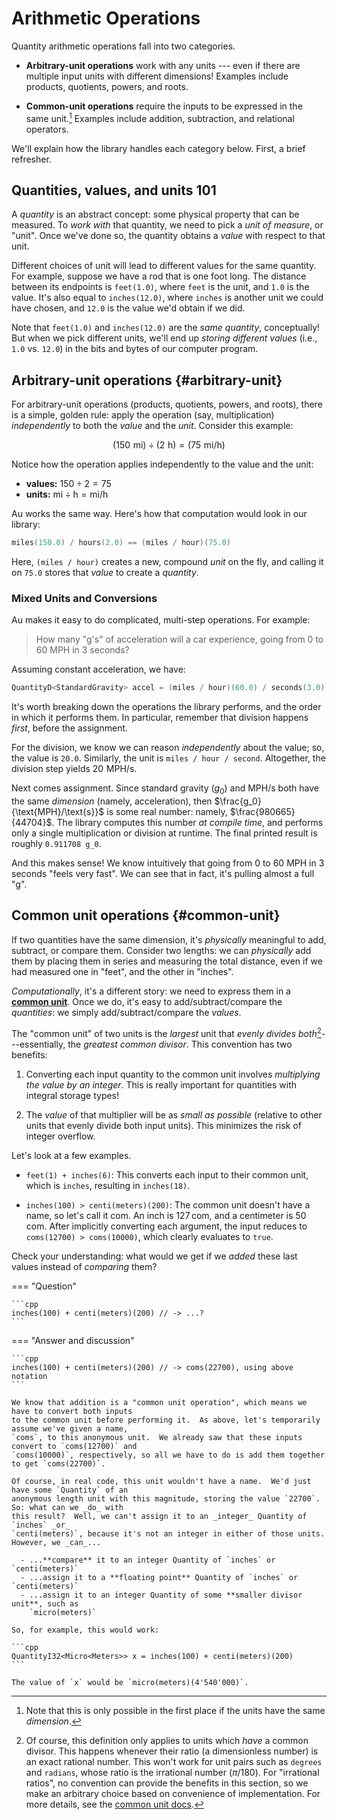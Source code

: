 # Arithmetic Operations

Quantity arithmetic operations fall into two categories.

- **Arbitrary-unit operations** work with any units --- even if there are multiple input units with
  different dimensions!  Examples include products, quotients, powers, and roots.

- **Common-unit operations** require the inputs to be expressed in the same unit.[^1]  Examples include
  addition, subtraction, and relational operators.

[^1]: Note that this is only possible in the first place if the units have the same _dimension_.

We'll explain how the library handles each category below.  First, a brief refresher.

## Quantities, values, and units 101

A _quantity_ is an abstract concept: some physical property that can be measured.  To _work with_
that quantity, we need to pick a _unit of measure_, or "unit".  Once we've done so, the quantity
obtains a _value_ with respect to that unit.

Different choices of unit will lead to different values for the same quantity.  For example, suppose
we have a rod that is one foot long.  The distance between its endpoints is `feet(1.0)`, where
`feet` is the unit, and `1.0` is the value.  It's also equal to `inches(12.0)`, where `inches` is
another unit we could have chosen, and `12.0` is the value we'd obtain if we did.

Note that `feet(1.0)` and `inches(12.0)` are the _same quantity_, conceptually!  But when we pick
different units, we'll end up _storing different values_ (i.e., `1.0` vs. `12.0`) in the bits and
bytes of our computer program.

## Arbitrary-unit operations {#arbitrary-unit}

For arbitrary-unit operations (products, quotients, powers, and roots), there is a simple, golden
rule: apply the operation (say, multiplication) _independently_ to both the _value_ and the _unit_.
Consider this example:

$$(150 \,\,\text{mi}) \div (2 \,\,\text{h}) = (75 \,\,\text{mi} / \text{h})$$

Notice how the operation applies independently to the value and the unit:

- **values:** $150 \div 2 = 75$
- **units:** $\text{mi} \div \text{h} = \text{mi} / \text{h}$

Au works the same way.  Here's how that computation would look in our library:

```cpp
miles(150.0) / hours(2.0) == (miles / hour)(75.0)
```

Here, `(miles / hour)` creates a new, compound _unit_ on the fly, and calling it on `75.0` stores
that _value_ to create a _quantity_.

### Mixed Units and Conversions

Au makes it easy to do complicated, multi-step operations.  For example:

> How many "g's" of acceleration will a car experience, going from 0 to 60 MPH in 3 seconds?

Assuming constant acceleration, we have:

```cpp
QuantityD<StandardGravity> accel = (miles / hour)(60.0) / seconds(3.0);
```

It's worth breaking down the operations the library performs, and the order in which it performs
them.  In particular, remember that division happens _first_, before the assignment.

For the division, we know we can reason _independently_ about the value; so, the value is `20.0`.
Similarly, the unit is `miles / hour / second`.  Altogether, the division step yields
$20 \,\,\text{MPH} / \text{s}$.

Next comes assignment.  Since standard gravity ($g_0$) and $\text{MPH}/\text{s}$ both have the same
_dimension_ (namely, acceleration), then $\frac{g_0}{\text{MPH}/\text{s}}$ is some real number:
namely, $\frac{980665}{44704}$.  The library computes this number _at compile time_, and performs
only a single multiplication or division at runtime.  The final printed result is roughly
`0.911708 g_0`.

And this makes sense!  We know intuitively that going from 0 to 60 MPH in 3 seconds "feels very
fast".  We can see that in fact, it's pulling almost a full "g".

## Common unit operations {#common-unit}

If two quantities have the same dimension, it's _physically_ meaningful to add, subtract, or compare
them.  Consider two lengths: we can _physically_ add them by placing them in series and measuring
the total distance, even if we had measured one in "feet", and the other in "inches".

_Computationally_, it's a different story: we need to express them in a [**common
unit**](./common_unit.md).  Once we do, it's easy to add/subtract/compare the _quantities_: we
simply add/subtract/compare the _values_.

The "common unit" of two units is the _largest_ unit that _evenly divides both_[^2]---essentially,
the _greatest common divisor_.  This convention has two benefits:

1. Converting each input quantity to the common unit involves _multiplying the value by an integer_.
   This is really important for quantities with integral storage types!

2. The _value_ of that multiplier will be as _small as possible_ (relative to other units that
   evenly divide both input units).  This minimizes the risk of integer overflow.

Let's look at a few examples.

- `feet(1) + inches(6)`: This converts each input to their common unit, which is `inches`, resulting
  in `inches(18)`.

- `inches(100) > centi(meters)(200)`: The common unit doesn't have a name, so let's call it
  $\text{com}$.  An inch is $127 \,\text{com}$, and a centimeter is $50 \,\text{com}$.  After
  implicitly converting each argument, the input reduces to `coms(12700) > coms(10000)`, which
  clearly evaluates to `true`.

Check your understanding: what would we get if we _added_ these last values instead of _comparing_
them?

=== "Question"

    ```cpp
    inches(100) + centi(meters)(200) // -> ...?
    ```

=== "Answer and discussion"

    ```cpp
    inches(100) + centi(meters)(200) // -> coms(22700), using above notation
    ```

    We know that addition is a "common unit operation", which means we have to convert both inputs
    to the common unit before performing it.  As above, let's temporarily assume we've given a name,
    `coms`, to this anonymous unit.  We already saw that these inputs convert to `coms(12700)` and
    `coms(10000)`, respectively, so all we have to do is add them together to get `coms(22700)`.

    Of course, in real code, this unit wouldn't have a name.  We'd just have some `Quantity` of an
    anonymous length unit with this magnitude, storing the value `22700`.  So: what can we _do_ with
    this result?  Well, we can't assign it to an _integer_ Quantity of `inches` _or_
    `centi(meters)`, because it's not an integer in either of those units.  However, we _can_...

      - ...**compare** it to an integer Quantity of `inches` or `centi(meters)`
      - ...assign it to a **floating point** Quantity of `inches` or `centi(meters)`
      - ...assign it to an integer Quantity of some **smaller divisor unit**, such as
        `micro(meters)`

    So, for example, this would work:

    ```cpp
    QuantityI32<Micro<Meters>> x = inches(100) + centi(meters)(200)
    ```

    The value of `x` would be `micro(meters)(4'540'000)`.


[^2]: Of course, this definition only applies to units which _have_ a common divisor.  This happens
whenever their ratio (a dimensionless number) is an exact rational number.  This won't work for unit
pairs such as `degrees` and `radians`, whose ratio is the irrational number $(\pi / 180)$.  For
"irrational ratios", no convention can provide the benefits in this section, so we make an arbitrary
choice based on convenience of implementation.  For more details, see the [common unit
docs](./common_unit.md).
